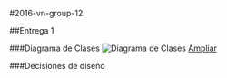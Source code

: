 #2016-vn-group-12

##Entrega 1

###Diagrama de Clases
![Diagrama de Clases](http://i.imgur.com/BnWd0yY.png)
[Ampliar](http://i.imgur.com/BnWd0yY.png)

###Decisiones de diseño
